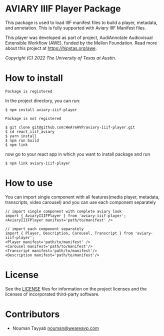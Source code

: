 # AVIARY IIIF Player Package


This package is used to load IIIF manifest files to build a player, metadata, and annotation. This is fully supported with Aviary IIIF Manifest files.

This player was developed as part of project, AudiAnnotate Audiovisual Extensible Workflow (AWE), funded by the Mellon Foundation. Read more about this project at https://hipstas.org/awe.

*Copyright (C) 2022 The University of Texas at Austin.*

How to install
===

`Package is registered`

In the project directory, you can run:

```
$ npm install aviary-iiif-player
```


`Package is not registered`

```
$ git clone git@github.com:WeAreAVP/aviary-iiif-player.git
$ cd react_iiif_aviary
$ yarn install
$ npm run build
$ npm link
```

now go to your react app in which you want to install package and run

```
$ npm link aviary-iiif-player
```

How to use
===

You can import single component with all features(media player, metadata, transcripts, video carousel) and you can use each component separately

```
// import single component with complete aviary look
import { AviaryIIIFPlayer } from 'aviary-iiif-player';
<AviaryIIIFPlayer manifest='path/to/manifest' />
```

```
// import each component separately
import { Player, Description, Carousel, Transcript } from 'aviary-iiif-player';
<Player manifest='path/to/manifest' />
<Carousel manifest='path/to/manifest'/>
<Transcript manifest='path/to/manifest'/>
<Description manifest='path/to/manifest'/>
```


License
===
See the [LICENSE](LICENSE.md) files for information on the project licenses and the licenses of incorporated third-party software.


Contributors
=== 

 *  Nouman Tayyab nouman@weareavp.com
 

  

